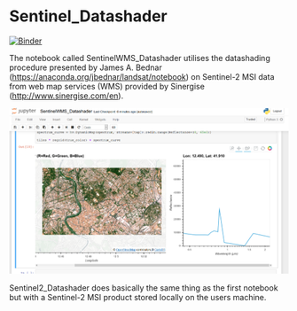 # Sentinel_Datashader

[![Binder](https://mybinder.org/badge.svg)](https://mybinder.org/v2/gh/fvivian/Sentinel_Datashader/master)

The notebook called SentinelWMS_Datashader utilises the datashading procedure presented by James A. Bednar (https://anaconda.org/jbednar/landsat/notebook) on Sentinel-2 MSI data from web map services (WMS) provided by Sinergise (http://www.sinergise.com/en).

![alt text](https://github.com/fvivian/Sentinel_Datashader/blob/master/datashader_example.png)

Sentinel2_Datashader does basically the same thing as the first notebook but with a Sentinel-2 MSI product stored locally on the users machine.
